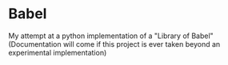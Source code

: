 # Babel
My attempt at a python implementation of a "Library of Babel"
(Documentation will come if this project is ever taken beyond an experimental implementation)
